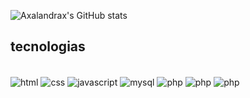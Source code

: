 
  ![Axalandrax's GitHub stats](https://github-readme-stats.vercel.app/api?username=Axalandrax&show_icons=true&theme=radical)

## tecnologias

<div style="display: inline_block"><br/>
<img align="center" alt=html 5 src="https://img.shields.io/badge/HTML5-E34F26?style=for-the-badge&logo=html5&logoColor=white">
<img align="center" alt=css 3 src="https://img.shields.io/badge/CSS3-1572B6?style=for-the-badge&logo=css3&logoColor=white">
<img align="center" alt=javascript src="https://img.shields.io/badge/JavaScript-323330?style=for-the-badge&logo=javascript&logoColor=F7DF1E">
<img align="center" alt=mysql src="https://img.shields.io/badge/MySQL-00000F?style=for-the-badge&logo=mysql&logoColor=white">
<img align="center" alt=php src="https://img.shields.io/badge/PHP-777BB4?style=for-the-badge&logo=php&logoColor=white">
<img align="center" alt=php src="https://img.shields.io/badge/React-20232A?style=for-the-badge&logo=react&logoColor=61DAFB">
<img align="center" alt=php src="https://img.shields.io/badge/React_Native-20232A?style=for-the-badge&logo=react&logoColor=61DAFB">
  
</div>
